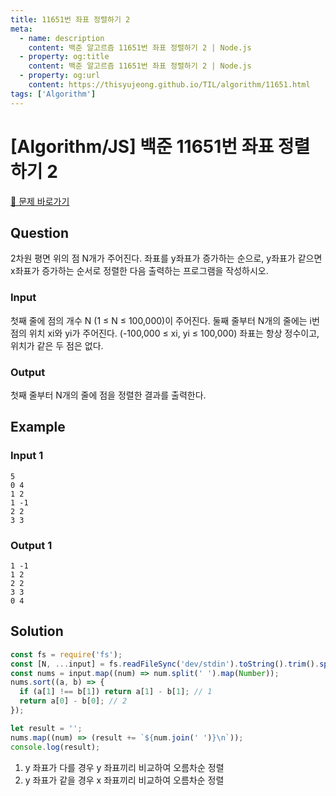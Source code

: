 ```yaml
---
title: 11651번 좌표 정렬하기 2
meta:
  - name: description
    content: 백준 알고르즘 11651번 좌표 정렬하기 2 | Node.js
  - property: og:title
    content: 백준 알고르즘 11651번 좌표 정렬하기 2 | Node.js
  - property: og:url
    content: https://thisyujeong.github.io/TIL/algorithm/11651.html
tags: ['Algorithm']
---
```


# [Algorithm/JS] 백준 11651번 좌표 정렬하기 2

[🔗 문제 바로가기](https://www.acmicpc.net/problem/11651)

## Question

2차원 평면 위의 점 N개가 주어진다. 좌표를 y좌표가 증가하는 순으로, y좌표가 같으면 x좌표가 증가하는 순서로 정렬한 다음 출력하는 프로그램을 작성하시오.

### Input

첫째 줄에 점의 개수 N (1 ≤ N ≤ 100,000)이 주어진다. 둘째 줄부터 N개의 줄에는 i번점의 위치 xi와 yi가 주어진다. (-100,000 ≤ xi, yi ≤ 100,000) 좌표는 항상 정수이고, 위치가 같은 두 점은 없다.

### Output

첫째 줄부터 N개의 줄에 점을 정렬한 결과를 출력한다.

## Example

### Input 1

```
5
0 4
1 2
1 -1
2 2
3 3
```

### Output 1

```
1 -1
1 2
2 2
3 3
0 4
```

## Solution

```js
const fs = require('fs');
const [N, ...input] = fs.readFileSync('dev/stdin').toString().trim().split('\n');
const nums = input.map((num) => num.split(' ').map(Number));
nums.sort((a, b) => {
  if (a[1] !== b[1]) return a[1] - b[1]; // 1
  return a[0] - b[0]; // 2
});

let result = '';
nums.map((num) => (result += `${num.join(' ')}\n`));
console.log(result);
```

1. y 좌표가 다를 경우 y 좌표끼리 비교하여 오름차순 정렬
2. y 좌표가 같을 경우 x 좌표끼리 비교하여 오름차순 정렬
